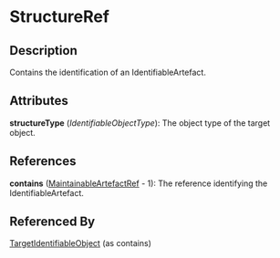 
# StructureRef





## Description

Contains the identification of an IdentifiableArtefact.


## Attributes

**structureType** (*IdentifiableObjectType*): The object type of the target object.



## References

**contains** ([MaintainableArtefactRef](MaintainableArtefactRef.md) - 1): The reference identifying the IdentifiableArtefact.



## Referenced By

[TargetIdentifiableObject](TargetIdentifiableObject.md) (as contains)


